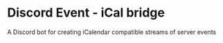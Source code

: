 # Discord Event - iCal bridge

A Discord bot for creating iCalendar compatible streams of server events